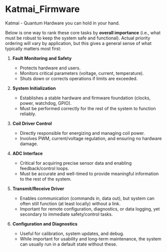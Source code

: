 # Katmai_Firmware
Katmai - Quantum Hardware you can hold in your hand. 



Below is one way to rank these core tasks by **overall importance** (i.e., what must be robust to keep the system safe and functional). Actual priority ordering will vary by application, but this gives a general sense of what typically matters most first:

1. **Fault Monitoring and Safety**  
   - Protects hardware and users.  
   - Monitors critical parameters (voltage, current, temperature).  
   - Shuts down or corrects operations if limits are exceeded.

2. **System Initialization**  
   - Establishes a stable hardware and firmware foundation (clocks, power, watchdog, GPIO).  
   - Must be performed correctly for the rest of the system to function reliably.

3. **Coil Driver Control**  
   - Directly responsible for energizing and managing coil power.  
   - Involves PWM, current/voltage regulation, and ensuring no hardware damage.

4. **ADC Interface**  
   - Critical for acquiring precise sensor data and enabling feedback/control loops.  
   - Must be accurate and well-timed to provide meaningful information to the rest of the system.

5. **Transmit/Receive Driver**  
   - Enables communication (commands in, data out), but system can often still function (at least locally) without a link.  
   - Important for remote configuration, diagnostics, or data logging, yet secondary to immediate safety/control tasks.

6. **Configuration and Diagnostics**  
   - Useful for calibration, system updates, and debug.  
   - While important for usability and long-term maintenance, the system can usually run in a default state without these.

